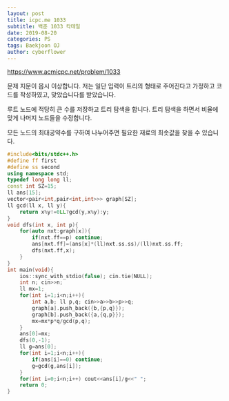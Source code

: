 ```yaml
---
layout: post
title: icpc.me 1033
subtitle: 백준 1033 칵테일
date: 2019-08-20
categories: PS
tags: Baekjoon OJ
author: cyberflower
---
```


<https://www.acmicpc.net/problem/1033>

문제 지문이 몹시 이상합니다. 저는 일단 입력이 트리의 형태로 주어진다고 가정하고 코드를 작성하였고, 맞았습니다를 받았습니다.

루트 노드에 적당히 큰 수를 저장하고 트리 탐색을 합니다. 트리 탐색을 하면서 비율에 맞게 나머지 노드들을 수정합니다.

모든 노드의 최대공약수를 구하여 나누어주면 필요한 재료의 최솟값을 찾을 수 있습니다. 

```cpp
#include<bits/stdc++.h>
#define ff first
#define ss second
using namespace std;
typedef long long ll;
const int SZ=15;
ll ans[15];
vector<pair<int,pair<int,int>>> graph[SZ];
ll gcd(ll x, ll y){
	return x%y!=0LL?gcd(y,x%y):y;
}
void dfs(int x, int p){
	for(auto nxt:graph[x]){
		if(nxt.ff==p) continue;
		ans[nxt.ff]=(ans[x]*(ll)nxt.ss.ss)/(ll)nxt.ss.ff;
		dfs(nxt.ff,x);
	}
}
int main(void){
	ios::sync_with_stdio(false); cin.tie(NULL);
	int n; cin>>n;
	ll mx=1;
	for(int i=1;i<n;i++){
		int a,b; ll p,q; cin>>a>>b>>p>>q;
		graph[a].push_back({b,{p,q}});
		graph[b].push_back({a,{q,p}});
		mx=mx*p*q/gcd(p,q);
	}
	ans[0]=mx;
	dfs(0,-1);
	ll g=ans[0];
	for(int i=1;i<n;i++){
		if(ans[i]==0) continue;
		g=gcd(g,ans[i]);
	}
	for(int i=0;i<n;i++) cout<<ans[i]/g<<" ";
	return 0;
}
```
